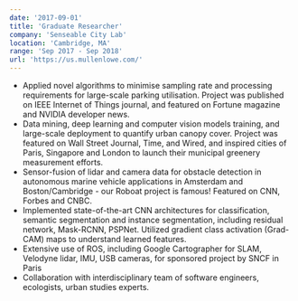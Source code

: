 ```yaml
---
date: '2017-09-01'
title: 'Graduate Researcher'
company: 'Senseable City Lab'
location: 'Cambridge, MA'
range: 'Sep 2017 - Sep 2018'
url: 'https://us.mullenlowe.com/'
---
```


- Applied novel algorithms to minimise sampling rate and processing requirements for large-scale parking utilisation. Project was published on IEEE Internet of Things journal, and featured on Fortune magazine and NVIDIA developer news.
- Data mining, deep learning and computer vision models training, and large-scale deployment to quantify urban canopy cover. Project was featured on Wall Street Journal, Time, and Wired, and inspired cities of Paris, Singapore and London to launch their municipal greenery measurement efforts.
- Sensor-fusion of lidar and camera data for obstacle detection in autonomous marine vehicle applications in Amsterdam and Boston/Cambridge - our Roboat project is famous! Featured on CNN, Forbes and CNBC.
- Implemented state-of-the-art CNN architectures for classification, semantic segmentation and instance segmentation, including residual network, Mask-RCNN, PSPNet. Utilized gradient class activation (Grad-CAM) maps to understand learned features.
- Extensive use of ROS, including Google Cartographer for SLAM, Velodyne lidar, IMU, USB cameras, for sponsored project by SNCF in Paris
- Collaboration with interdisciplinary team of software engineers, ecologists, urban studies experts.

